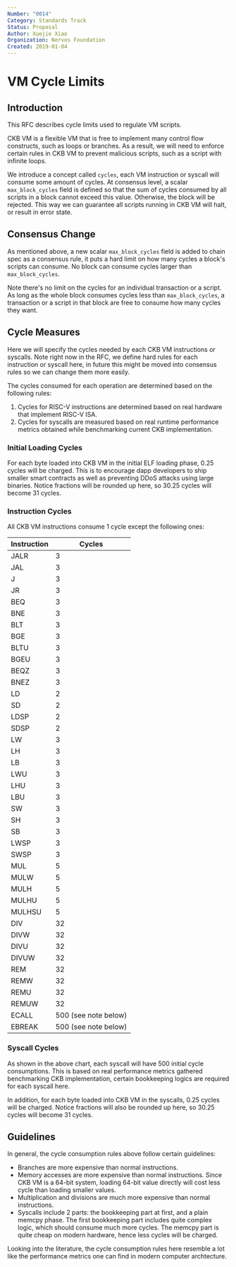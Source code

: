 ```yaml
---
Number: "0014"
Category: Standards Track
Status: Proposal
Author: Xuejie Xiao
Organization: Nervos Foundation
Created: 2019-01-04
---
```


# VM Cycle Limits

## Introduction

This RFC describes cycle limits used to regulate VM scripts.

CKB VM is a flexible VM that is free to implement many control flow constructs, such as loops or branches. As a result, we will need to enforce certain rules in CKB VM to prevent malicious scripts, such as a script with infinite loops.

We introduce a concept called `cycles`, each VM instruction or syscall will consume some amount of cycles. At consensus level, a scalar `max_block_cycles` field is defined so that the sum of cycles consumed by all scripts in a block cannot exceed this value. Otherwise, the block will be rejected. This way we can guarantee all scripts running in CKB VM will halt, or result in error state.

## Consensus Change

As mentioned above, a new scalar `max_block_cycles` field is added to chain spec as a consensus rule, it puts a hard limit on how many cycles a block's scripts can consume. No block can consume cycles larger than `max_block_cycles`.

Note there's no limit on the cycles for an individual transaction or a script. As long as the whole block consumes cycles less than `max_block_cycles`, a transaction or a script in that block are free to consume how many cycles they want.

## Cycle Measures

Here we will specify the cycles needed by each CKB VM instructions or syscalls. Note right now in the RFC, we define hard rules for each instruction or syscall here, in future this might be moved into consensus rules so we can change them more easily.

The cycles consumed for each operation are determined based on the following rules:

1. Cycles for RISC-V instructions are determined based on real hardware that implement RISC-V ISA.
2. Cycles for syscalls are measured based on real runtime performance metrics obtained while benchmarking current CKB implementation.

### Initial Loading Cycles

For each byte loaded into CKB VM in the initial ELF loading phase, 0.25 cycles will be charged. This is to encourage dapp developers to ship smaller smart contracts as well as preventing DDoS attacks using large binaries. Notice fractions will be rounded up here, so 30.25 cycles will become 31 cycles.

### Instruction Cycles

All CKB VM instructions consume 1 cycle except the following ones:

| Instruction | Cycles               |
|-------------|----------------------|
| JALR        | 3                    |
| JAL         | 3                    |
| J           | 3                    |
| JR          | 3                    |
| BEQ         | 3                    |
| BNE         | 3                    |
| BLT         | 3                    |
| BGE         | 3                    |
| BLTU        | 3                    |
| BGEU        | 3                    |
| BEQZ        | 3                    |
| BNEZ        | 3                    |
| LD          | 2                    |
| SD          | 2                    |
| LDSP        | 2                    |
| SDSP        | 2                    |
| LW          | 3                    |
| LH          | 3                    |
| LB          | 3                    |
| LWU         | 3                    |
| LHU         | 3                    |
| LBU         | 3                    |
| SW          | 3                    |
| SH          | 3                    |
| SB          | 3                    |
| LWSP        | 3                    |
| SWSP        | 3                    |
| MUL         | 5                    |
| MULW        | 5                    |
| MULH        | 5                    |
| MULHU       | 5                    |
| MULHSU      | 5                    |
| DIV         | 32                   |
| DIVW        | 32                   |
| DIVU        | 32                   |
| DIVUW       | 32                   |
| REM         | 32                   |
| REMW        | 32                   |
| REMU        | 32                   |
| REMUW       | 32                   |
| ECALL       | 500 (see note below) |
| EBREAK      | 500 (see note below) |

### Syscall Cycles

As shown in the above chart, each syscall will have 500 initial cycle consumptions. This is based on real performance metrics gathered benchmarking CKB implementation, certain bookkeeping logics are required for each syscall here.

In addition, for each byte loaded into CKB VM in the syscalls, 0.25 cycles will be charged. Notice fractions will also be rounded up here, so 30.25 cycles will become 31 cycles.

## Guidelines

In general, the cycle consumption rules above follow certain guidelines:

* Branches are more expensive than normal instructions.
* Memory accesses are more expensive than normal instructions. Since CKB VM is a 64-bit system, loading 64-bit value directly will cost less cycle than loading smaller values.
* Multiplication and divisions are much more expensive than normal instructions.
* Syscalls include 2 parts: the bookkeeping part at first, and a plain memcpy phase. The first bookkeeping part includes quite complex logic, which should consume much more cycles. The memcpy part is quite cheap on modern hardware, hence less cycles will be charged.

Looking into the literature, the cycle consumption rules here resemble a lot like the performance metrics one can find in modern computer archtecture.
